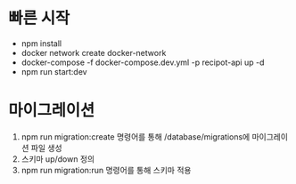 # 빠른 시작
- npm install
- docker network create docker-network
- docker-compose -f docker-compose.dev.yml -p recipot-api up -d
- npm run start:dev

# 마이그레이션
1. npm run migration:create 명령어를 통해 /database/migrations에 마이그레이션 파일 생성
2. 스키마 up/down 정의
3. npm run migration:run 명령어를 통해 스키마 적용